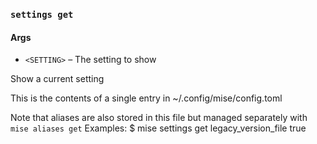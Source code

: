 ### `settings get`

#### Args

* `<SETTING>` – The setting to show

Show a current setting

This is the contents of a single entry in ~/.config/mise/config.toml

Note that aliases are also stored in this file
but managed separately with `mise aliases get`
Examples:
  $ mise settings get legacy_version_file
  true
